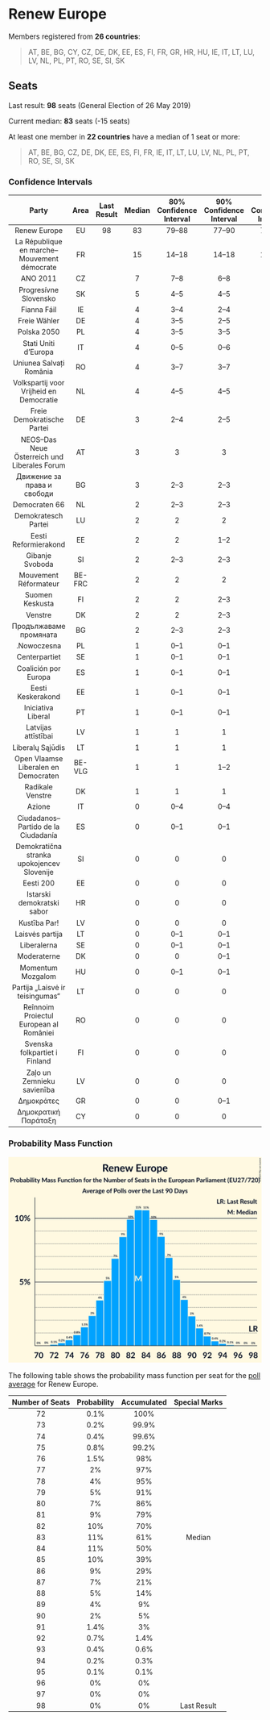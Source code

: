 # Renew Europe

Members registered from **26 countries**:

> AT, BE, BG, CY, CZ, DE, DK, EE, ES, FI, FR, GR, HR, HU, IE, IT, LT, LU, LV, NL, PL, PT, RO, SE, SI, SK

## Seats

Last result: **98** seats (General Election of 26 May 2019)

Current median: **83** seats (-15 seats)

At least one member in **22 countries** have a median of 1 seat or more:

> AT, BE, BG, CZ, DE, DK, EE, ES, FI, FR, IE, IT, LT, LU, LV, NL, PL, PT, RO, SE, SI, SK

### Confidence Intervals

| Party | Area | Last Result | Median | 80% Confidence Interval | 90% Confidence Interval | 95% Confidence Interval | 99% Confidence Interval |
|:-----:|:----:|:-----------:|:------:|:-----------------------:|:-----------------------:|:-----------------------:|:-----------------------:|
| Renew Europe | EU | 98 | 83 | 79–88 | 77–90 | 76–91 | 74–93 |
| La République en marche–Mouvement démocrate | FR | | 15 | 14–18 | 14–18 | 13–18 | 13–19 |
| ANO 2011 | CZ | | 7 | 7–8 | 6–8 | 6–8 | 6–8 |
| Progresívne Slovensko | SK | | 5 | 4–5 | 4–5 | 4–6 | 4–6 |
| Fianna Fáil | IE | | 4 | 3–4 | 2–4 | 2–4 | 2–4 |
| Freie Wähler | DE | | 4 | 3–5 | 2–5 | 2–5 | 2–5 |
| Polska 2050 | PL | | 4 | 3–5 | 3–5 | 3–5 | 3–5 |
| Stati Uniti d’Europa | IT | | 4 | 0–5 | 0–6 | 0–6 | 0–6 |
| Uniunea Salvați România | RO | | 4 | 3–7 | 3–7 | 3–7 | 2–7 |
| Volkspartij voor Vrijheid en Democratie | NL | | 4 | 4–5 | 4–5 | 4–5 | 4–5 |
| Freie Demokratische Partei | DE | | 3 | 2–4 | 2–5 | 2–5 | 2–5 |
| NEOS–Das Neue Österreich und Liberales Forum | AT | | 3 | 3 | 3 | 3 | 2–4 |
| Движение за права и свободи | BG | | 3 | 2–3 | 2–3 | 2–3 | 2–3 |
| Democraten 66 | NL | | 2 | 2–3 | 2–3 | 2–3 | 2–3 |
| Demokratesch Partei | LU | | 2 | 2 | 2 | 2 | 2 |
| Eesti Reformierakond | EE | | 2 | 2 | 1–2 | 1–2 | 1–2 |
| Gibanje Svoboda | SI | | 2 | 2–3 | 2–3 | 2–3 | 2–3 |
| Mouvement Réformateur | BE-FRC | | 2 | 2 | 2 | 2–3 | 2–3 |
| Suomen Keskusta | FI | | 2 | 2 | 2–3 | 2–3 | 2–3 |
| Venstre | DK | | 2 | 2 | 2–3 | 2–3 | 2–3 |
| Продължаваме промяната | BG | | 2 | 2–3 | 2–3 | 2–3 | 2–3 |
| .Nowoczesna | PL | | 1 | 0–1 | 0–1 | 0–1 | 0–2 |
| Centerpartiet | SE | | 1 | 0–1 | 0–1 | 0–1 | 0–1 |
| Coalición por Europa | ES | | 1 | 0–1 | 0–1 | 0–1 | 0–1 |
| Eesti Keskerakond | EE | | 1 | 0–1 | 0–1 | 0–1 | 0–1 |
| Iniciativa Liberal | PT | | 1 | 0–1 | 0–1 | 0–1 | 0–2 |
| Latvijas attīstībai | LV | | 1 | 1 | 1 | 1 | 1 |
| Liberalų Sąjūdis | LT | | 1 | 1 | 1 | 0–1 | 0–1 |
| Open Vlaamse Liberalen en Democraten | BE-VLG | | 1 | 1 | 1–2 | 1–2 | 1–2 |
| Radikale Venstre | DK | | 1 | 1 | 1 | 1 | 1 |
| Azione | IT | | 0 | 0–4 | 0–4 | 0–4 | 0–5 |
| Ciudadanos–Partido de la Ciudadanía | ES | | 0 | 0–1 | 0–1 | 0–1 | 0–1 |
| Demokratična stranka upokojencev Slovenije | SI | | 0 | 0 | 0 | 0 | 0 |
| Eesti 200 | EE | | 0 | 0 | 0 | 0 | 0 |
| Istarski demokratski sabor | HR | | 0 | 0 | 0 | 0 | 0 |
| Kustība Par! | LV | | 0 | 0 | 0 | 0 | 0 |
| Laisvės partija | LT | | 0 | 0–1 | 0–1 | 0–1 | 0–1 |
| Liberalerna | SE | | 0 | 0–1 | 0–1 | 0–1 | 0–1 |
| Moderaterne | DK | | 0 | 0 | 0–1 | 0–1 | 0–1 |
| Momentum Mozgalom | HU | | 0 | 0–1 | 0–1 | 0–1 | 0–2 |
| Partija „Laisvė ir teisingumas“ | LT | | 0 | 0 | 0 | 0 | 0 |
| Reînnoim Proiectul European al României | RO | | 0 | 0 | 0 | 0 | 0 |
| Svenska folkpartiet i Finland | FI | | 0 | 0 | 0 | 0–1 | 0–1 |
| Zaļo un Zemnieku savienība | LV | | 0 | 0 | 0 | 0 | 0 |
| Δημοκράτες | GR | | 0 | 0 | 0–1 | 0–1 | 0–1 |
| Δημοκρατική Παράταξη | CY | | 0 | 0 | 0 | 0 | 0 |

### Probability Mass Function

![Graph with seats probability mass function not yet produced](average-2024-05-31-seats-pmf-reneweurope.png "Seats Probability Mass Function")

The following table shows the probability mass function per seat for the [poll average](average-2024-05-31.html) for Renew Europe.

| Number of Seats | Probability | Accumulated | Special Marks |
|:---------------:|:-----------:|:-----------:|:-------------:|
| 72 | 0.1% | 100% |  |
| 73 | 0.2% | 99.9% |  |
| 74 | 0.4% | 99.6% |  |
| 75 | 0.8% | 99.2% |  |
| 76 | 1.5% | 98% |  |
| 77 | 2% | 97% |  |
| 78 | 4% | 95% |  |
| 79 | 5% | 91% |  |
| 80 | 7% | 86% |  |
| 81 | 9% | 79% |  |
| 82 | 10% | 70% |  |
| 83 | 11% | 61% | Median |
| 84 | 11% | 50% |  |
| 85 | 10% | 39% |  |
| 86 | 9% | 29% |  |
| 87 | 7% | 21% |  |
| 88 | 5% | 14% |  |
| 89 | 4% | 9% |  |
| 90 | 2% | 5% |  |
| 91 | 1.4% | 3% |  |
| 92 | 0.7% | 1.4% |  |
| 93 | 0.4% | 0.6% |  |
| 94 | 0.2% | 0.3% |  |
| 95 | 0.1% | 0.1% |  |
| 96 | 0% | 0% |  |
| 97 | 0% | 0% |  |
| 98 | 0% | 0% | Last Result |


